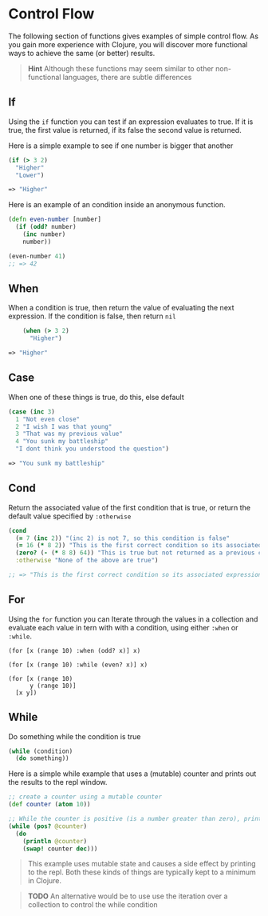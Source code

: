 # Control Flow

The following section of functions gives examples of simple control flow.  As you gain more experience with Clojure, you will discover more functional ways to achieve the same (or better) results.

> **Hint** Although these functions may seem similar to other non-functional languages, there are subtle differences

## If

  Using the `if` function you can test if an expression evaluates to true.  If it is true, the first value is returned, if its false the second value is returned.

  Here is a simple example to see if one number is bigger that another

```clojure
(if (> 3 2)
  "Higher"
  "Lower")

=> "Higher"
```

Here is an example of an condition inside an anonymous function.

```clojure
(defn even-number [number]
  (if (odd? number)
    (inc number)
    number))

(even-number 41)
;; => 42
```

## When

When a condition is true, then return the value of evaluating the next expression.  If the condition is false, then return `nil`

```clojure
    (when (> 3 2)
      "Higher")

=> "Higher"
```

## Case

When one of these things is true, do this, else default

```clojure
(case (inc 3)
  1 "Not even close"
  2 "I wish I was that young"
  3 "That was my previous value"
  4 "You sunk my battleship"
  "I dont think you understood the question")

=> "You sunk my battleship"
```

## Cond

Return the associated value of the first condition that is true, or return the default value specified by `:otherwise`

```clojure
(cond
  (= 7 (inc 2)) "(inc 2) is not 7, so this condition is false"
  (= 16 (* 8 2)) "This is the first correct condition so its associated expression is returned"
  (zero? (- (* 8 8) 64)) "This is true but not returned as a previous condition is true"
  :otherwise "None of the above are true")

;; => "This is the first correct condition so its associated expression is returned"
```

## For

Using the `for` function you can Iterate through the values in a collection and evaluate each value in tern with  with a condition, using either `:when` or `:while`.

```
(for [x (range 10) :when (odd? x)] x)

(for [x (range 10) :while (even? x)] x)

(for [x (range 10)
      y (range 10)]
  [x y])
```

## While

Do something while the condition is true

```clojure
(while (condition)
  (do something))
```

Here is a simple while example that uses a (mutable) counter and prints out the results to the repl window.

```clojure
;; create a counter using a mutable counter
(def counter (atom 10))

;; While the counter is positive (is a number greater than zero), print out the current value of the counter.
(while (pos? @counter)
  (do
    (println @counter)
    (swap! counter dec)))
```

> This example uses mutable state and causes a side effect by printing to the repl.  Both these kinds of things are typically kept to a minimum in Clojure.

> **TODO** An alternative would be to use use the iteration over a collection to control the while condition
